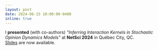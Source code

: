 ```yaml
---
layout: post
date: 2024-06-15 10:00:00-0400
inline: true
---
```


I **presented** (with co-authors) *"Inferring Interaction Kernels in Stochastic Opinion Dynamics Models"* at **NetSci 2024** in Québec City, QC.  
[Slides](https://wthomps3.w3.uvm.edu/slides/netsci_2024_v2.pdf) are now available.
